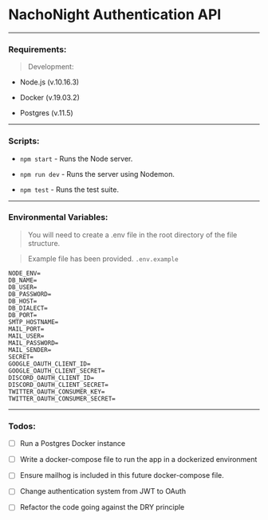 # NachoNight Authentication API

---

### Requirements:

> Development:

- Node.js (v.10.16.3)

- Docker (v.19.03.2)

- Postgres (v.11.5)

---

### Scripts:

- `npm start` - Runs the Node server.

- `npm run dev` - Runs the server using Nodemon.

- `npm test` - Runs the test suite.

---

### Environmental Variables:

> You will need to create a .env file in the root directory of the file structure.

> Example file has been provided. `.env.example`

```
NODE_ENV=
DB_NAME=
DB_USER=
DB_PASSWORD=
DB_HOST=
DB_DIALECT=
DB_PORT=
SMTP_HOSTNAME=
MAIL_PORT=
MAIL_USER=
MAIL_PASSWORD=
MAIL_SENDER=
SECRET=
GOOGLE_OAUTH_CLIENT_ID=
GOOGLE_OAUTH_CLIENT_SECRET=
DISCORD_OAUTH_CLIENT_ID=
DISCORD_OAUTH_CLIENT_SECRET=
TWITTER_OAUTH_CONSUMER_KEY=
TWITTER_OAUTH_CONSUMER_SECRET=
```

---

### Todos:

- [ ] Run a Postgres Docker instance

- [ ] Write a docker-compose file to run the app in a dockerized environment

- [ ] Ensure mailhog is included in this future docker-compose file.

- [ ] Change authentication system from JWT to OAuth

- [ ] Refactor the code going against the DRY principle
